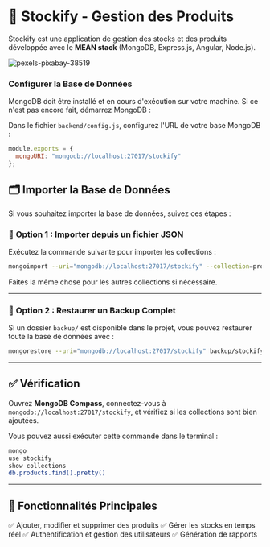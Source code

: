 # 📌 Stockify - Gestion des Produits

Stockify est une application de gestion des stocks et des produits développée avec le **MEAN stack** (MongoDB, Express.js, Angular, Node.js).


![pexels-pixabay-38519](https://github.com/user-attachments/assets/54044001-b063-4660-9147-7fe2f3c0e763)

### Configurer la Base de Données  
MongoDB doit être installé et en cours d'exécution sur votre machine. Si ce n'est pas encore fait, démarrez MongoDB :

Dans le fichier `backend/config.js`, configurez l'URL de votre base MongoDB :

```javascript
module.exports = {
  mongoURI: "mongodb://localhost:27017/stockify"
};
```

## 🗂 Importer la Base de Données

Si vous souhaitez importer la base de données, suivez ces étapes :

### 🔹 **Option 1 : Importer depuis un fichier JSON**
Exécutez la commande suivante pour importer les collections :

```bash
mongoimport --uri="mongodb://localhost:27017/stockify" --collection=products --file=db_backup/products.json --jsonArray
```

Faites la même chose pour les autres collections si nécessaire.

---

### 🔹 **Option 2 : Restaurer un Backup Complet**
Si un dossier `backup/` est disponible dans le projet, vous pouvez restaurer toute la base de données avec :

```bash
mongorestore --uri="mongodb://localhost:27017/stockify" backup/stockify
```

---

## ✅ Vérification
Ouvrez **MongoDB Compass**, connectez-vous à `mongodb://localhost:27017/stockify`, et vérifiez si les collections sont bien ajoutées.

Vous pouvez aussi exécuter cette commande dans le terminal :

```bash
mongo
use stockify
show collections
db.products.find().pretty()
```

---

## 🎯 Fonctionnalités Principales
✅ Ajouter, modifier et supprimer des produits
✅ Gérer les stocks en temps réel
✅ Authentification et gestion des utilisateurs
✅ Génération de rapports



